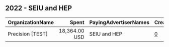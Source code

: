 ## 2022 - SEIU and HEP 
|OrganizationName|Spent|PayingAdvertiserNames|CreativeUrls|Impressions|Genders|AgeBrackets|CountryCodes|BillingAddresses|CandidateBallotInformation|
|:---|---:|:---|:---|---:|:---|:---|:---|:---|:---|
|Precision [TEST]|18,364.00 USD|SEIU and HEP|[0](https://www.snap.com/political-ads/asset/29fefc6561b93e0cfe4d65d9980ec5bb9a083062c9cb285aff856003cd371071?mediaType=png)|6,374,496||18+|united states|"1121 14th Street NW Suite 700,Washington,20005,US"|Help Fund NY Frontlines|
